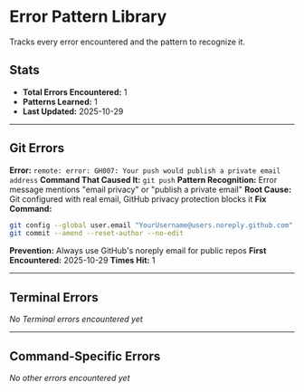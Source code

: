 # Error Pattern Library

Tracks every error encountered and the pattern to recognize it.

## Stats
- **Total Errors Encountered:** 1
- **Patterns Learned:** 1
- **Last Updated:** 2025-10-29

---

## Git Errors

**Error:** `remote: error: GH007: Your push would publish a private email address`
**Command That Caused It:** `git push`
**Pattern Recognition:** Error message mentions "email privacy" or "publish a private email"
**Root Cause:** Git configured with real email, GitHub privacy protection blocks it
**Fix Command:** 
```bash
git config --global user.email "YourUsername@users.noreply.github.com"
git commit --amend --reset-author --no-edit
```
**Prevention:** Always use GitHub's noreply email for public repos
**First Encountered:** 2025-10-29
**Times Hit:** 1

---

## Terminal Errors

*No Terminal errors encountered yet*

---

## Command-Specific Errors

*No other errors encountered yet*